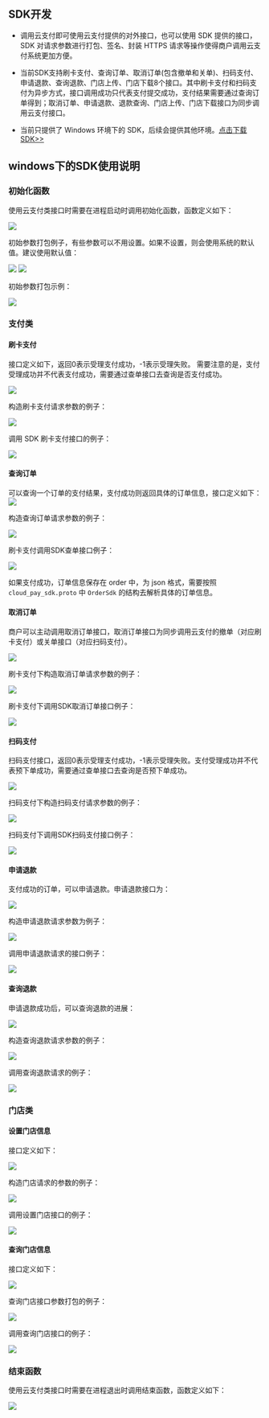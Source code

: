 ## SDK开发

- 调用云支付即可使用云支付提供的对外接口，也可以使用 SDK 提供的接口，SDK 对请求参数进行打包、签名、封装 HTTPS 请求等操作使得商户调用云支付系统更加方便。

- 当前SDK支持刷卡支付、查询订单、取消订单(包含撤单和关单)、扫码支付、申请退款、查询退款、门店上传、门店下载8个接口。其中刷卡支付和扫码支付为异步方式，接口调用成功只代表支付提交成功，支付结果需要通过查询订单得到；取消订单、申请退款、退款查询、门店上传、门店下载接口为同步调用云支付接口。
 
- 当前只提供了 Windows 环境下的 SDK，后续会提供其他环境。[点击下载SDK>>](https://mc.qcloudimg.com/static/archive/a75678d3863076545a09782fc4b89c98/SDK.zip)

## windows下的SDK使用说明

### 初始化函数

使用云支付类接口时需要在进程启动时调用初始化函数，函数定义如下：

![](https://mc.qcloudimg.com/static/img/0c11f96209c282e4c55702087849c418/image.png)

初始参数打包例子，有些参数可以不用设置。如果不设置，则会使用系统的默认值。建议使用默认值：

![](https://mc.qcloudimg.com/static/img/c1111bbddaeb87bc93991aa48306c823/image.png)
![](https://mc.qcloudimg.com/static/img/bcc9f934b47858c12bce00c6a3f6bc40/image.png)

初始参数打包示例：

![](https://mc.qcloudimg.com/static/img/e9956b2451c74fdebb3654d4eb20ab53/image.png)

### 支付类

#### 刷卡支付

接口定义如下，返回0表示受理支付成功，-1表示受理失败。
需要注意的是，支付受理成功并不代表支付成功，需要通过查单接口去查询是否支付成功。

![](https://mc.qcloudimg.com/static/img/9dda0e7a882f0edb8828a76b75022d32/image.png)

构造刷卡支付请求参数的例子：

![](https://mc.qcloudimg.com/static/img/444dedddf935fbc4d2b7c1c5704f6b91/image.png)


调用 SDK 刷卡支付接口的例子：

![](https://mc.qcloudimg.com/static/img/b422837b1b5f809ae7e8176a87347f61/image.png)

#### 查询订单

可以查询一个订单的支付结果，支付成功则返回具体的订单信息，接口定义如下：
![](https://mc.qcloudimg.com/static/img/ba6032f3c843d5c1e0da7bf3fbc44556/image.png)


构造查询订单请求参数的例子：

![](https://mc.qcloudimg.com/static/img/4b178e73fe2b6e56ca49b6812448c36f/image.png)

刷卡支付调用SDK查单接口例子：

![](https://mc.qcloudimg.com/static/img/586b2a47a70695538cb90c4333ac2491/image.png)

如果支付成功，订单信息保存在 order 中，为 json 格式，需要按照 `cloud_pay_sdk.proto` 中 `OrderSdk` 的结构去解析具体的订单信息。

#### 取消订单

商户可以主动调用取消订单接口，取消订单接口为同步调用云支付的撤单（对应刷卡支付）或关单接口（对应扫码支付）。

![](https://mc.qcloudimg.com/static/img/db06c77ab6a495f11869d7c5b9adc10b/image.png)

刷卡支付下构造取消订单请求参数的例子：

![](https://mc.qcloudimg.com/static/img/62fb392de50bd80eb18e983b626aff3a/image.png)

刷卡支付下调用SDK取消订单接口例子：

![](https://mc.qcloudimg.com/static/img/aab8ed77b94e2a109e025ff6f855831c/image.png)

#### 扫码支付

扫码支付接口，返回0表示受理支付成功，-1表示受理失败。支付受理成功并不代表预下单成功，需要通过查单接口去查询是否预下单成功。

![](https://mc.qcloudimg.com/static/img/84c9ade2542f961c4a20bb4360dedf6f/image.png)

扫码支付下构造扫码支付请求参数的例子：

![](https://mc.qcloudimg.com/static/img/ab4001e6bf1cb8d39e0d2227ff446eeb/image.png)

扫码支付下调用SDK扫码支付接口例子：

![](https://mc.qcloudimg.com/static/img/ea268d59867960ef04b994cb5e5938c1/image.png)

#### 申请退款

支付成功的订单，可以申请退款。申请退款接口为：

![](https://mc.qcloudimg.com/static/img/801f3d5b1b0b4049cfec73c7ff725118/image.png)

构造申请退款请求参数为例子：

![](https://mc.qcloudimg.com/static/img/6fdf88d048d075ec9d6c0bb11857126c/image.png)

调用申请退款请求的接口例子：

![](https://mc.qcloudimg.com/static/img/51247510ff1accc2731d744e7c22ef7f/image.png)

#### 查询退款

申请退款成功后，可以查询退款的进展：

![](https://mc.qcloudimg.com/static/img/b1410f5855e07e7adf79f782d6c9a605/image.png)

构造查询退款请求参数的例子：

![](https://mc.qcloudimg.com/static/img/af1331d4ca219d8d3c7dd5f2fba99d57/image.png)

调用查询退款请求的例子： 

![](https://mc.qcloudimg.com/static/img/2cf4655acfbfb2e96e10c12144c3da95/image.png)

### 门店类

#### 设置门店信息

接口定义如下：

![](https://mc.qcloudimg.com/static/img/9f89cdd93c3ba64f9a04c702f95c42e0/image.png)

构造门店请求的参数的例子：

![](https://mc.qcloudimg.com/static/img/26abe441c73affc7794c6f667d2b5002/image.png)

调用设置门店接口的例子：

![](https://mc.qcloudimg.com/static/img/834800a1bceeca22a609b958f68b7ede/image.png)

#### 查询门店信息

接口定义如下：

![](https://mc.qcloudimg.com/static/img/d5857289db182db67bcf882d6b8611be/image.png)

查询门店接口参数打包的例子：

![](https://mc.qcloudimg.com/static/img/70fe8fd183c2fcdfe4a3a59b3e73ceec/image.png)

调用查询门店接口的例子：

![](https://mc.qcloudimg.com/static/img/ac464c1d700788e404813440b7eba188/image.png)

### 结束函数

使用云支付类接口时需要在进程退出时调用结束函数，函数定义如下：

![](https://mc.qcloudimg.com/static/img/025565506110172861aada26e31e56f5/image.png)
